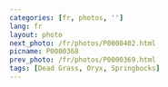 ```yaml
---
categories: [fr, photos, '']
lang: fr
layout: photo
next_photo: /fr/photos/P0000402.html
picname: P0000368
prev_photo: /fr/photos/P0000369.html
tags: [Dead Grass, Oryx, Springbocks]
---
```

